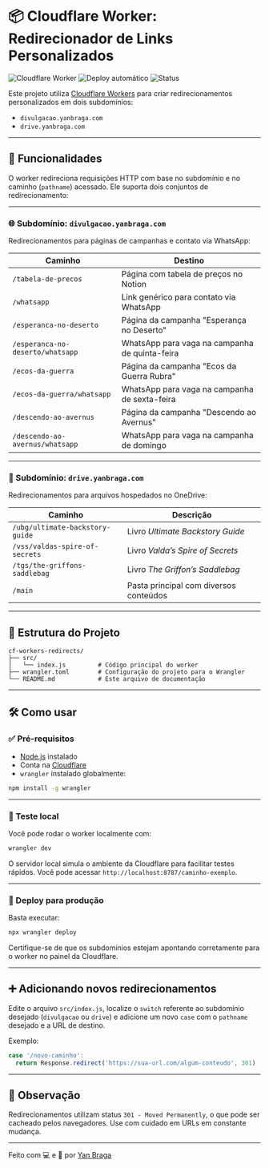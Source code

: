# 📦 Cloudflare Worker: Redirecionador de Links Personalizados

![Cloudflare Worker](https://img.shields.io/badge/Cloudflare-Worker-orange?logo=cloudflare)
![Deploy automático](https://img.shields.io/badge/Deploy-Automático-brightgreen)
![Status](https://img.shields.io/badge/Status-Ativo-success)

Este projeto utiliza [Cloudflare Workers](https://developers.cloudflare.com/workers/) para criar redirecionamentos personalizados em dois subdomínios:

- `divulgacao.yanbraga.com`
- `drive.yanbraga.com`

---

## 🚀 Funcionalidades

O worker redireciona requisições HTTP com base no subdomínio e no caminho (`pathname`) acessado. Ele suporta dois conjuntos de redirecionamento:

---

### 🌐 Subdomínio: `divulgacao.yanbraga.com`

Redirecionamentos para páginas de campanhas e contato via WhatsApp:

| Caminho                          | Destino                                                                                             |
|----------------------------------|------------------------------------------------------------------------------------------------------|
| `/tabela-de-precos`             | Página com tabela de preços no Notion                                                               |
| `/whatsapp`                     | Link genérico para contato via WhatsApp                                                             |
| `/esperanca-no-deserto`        | Página da campanha "Esperança no Deserto"                                                           |
| `/esperanca-no-deserto/whatsapp` | WhatsApp para vaga na campanha de quinta-feira                                                      |
| `/ecos-da-guerra`              | Página da campanha "Ecos da Guerra Rubra"                                                           |
| `/ecos-da-guerra/whatsapp`     | WhatsApp para vaga na campanha de sexta-feira                                                       |
| `/descendo-ao-avernus`         | Página da campanha "Descendo ao Avernus"                                                            |
| `/descendo-ao-avernus/whatsapp` | WhatsApp para vaga na campanha de domingo                                                           |

---

### 📁 Subdomínio: `drive.yanbraga.com`

Redirecionamentos para arquivos hospedados no OneDrive:

| Caminho                                 | Descrição                                |
|-----------------------------------------|-------------------------------------------|
| `/ubg/ultimate-backstory-guide`         | Livro *Ultimate Backstory Guide*          |
| `/vss/valdas-spire-of-secrets`          | Livro *Valda’s Spire of Secrets*          |
| `/tgs/the-griffons-saddlebag`           | Livro *The Griffon’s Saddlebag*           |
| `/main`                                 | Pasta principal com diversos conteúdos    |

---

## 📂 Estrutura do Projeto

```
cf-workers-redirects/
├── src/
│   └── index.js         # Código principal do worker
├── wrangler.toml        # Configuração do projeto para o Wrangler
└── README.md            # Este arquivo de documentação
```

---

## 🛠️ Como usar

### ✅ Pré-requisitos

- [Node.js](https://nodejs.org) instalado
- Conta na [Cloudflare](https://dash.cloudflare.com)
- `wrangler` instalado globalmente:

```bash
npm install -g wrangler
```

---

### 🚧 Teste local

Você pode rodar o worker localmente com:

```bash
wrangler dev
```

O servidor local simula o ambiente da Cloudflare para facilitar testes rápidos. Você pode acessar `http://localhost:8787/caminho-exemplo`.

---

### 🚀 Deploy para produção

Basta executar:

```bash
npx wrangler deploy
```

Certifique-se de que os subdomínios estejam apontando corretamente para o worker no painel da Cloudflare.

---

## ➕ Adicionando novos redirecionamentos

Edite o arquivo `src/index.js`, localize o `switch` referente ao subdomínio desejado (`divulgacao` ou `drive`) e adicione um novo `case` com o `pathname` desejado e a URL de destino.

Exemplo:

```js
case '/novo-caminho':
  return Response.redirect('https://sua-url.com/algum-conteudo', 301)
```

---

## 📌 Observação

Redirecionamentos utilizam status `301 - Moved Permanently`, o que pode ser cacheado pelos navegadores. Use com cuidado em URLs em constante mudança.

---

Feito com 💻 e 🎲 por [Yan Braga](https://yanbraga.com)

